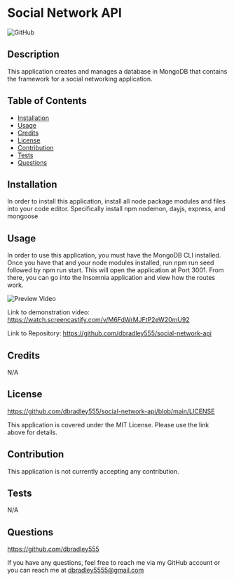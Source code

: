 # Social Network API

![GitHub](https://img.shields.io/github/license/dbradley555/social-network-api?style=for-the-badge)

## Description

This application creates and manages a database in MongoDB that contains the framework for a social networking application.

## Table of Contents

- [Installation](#installation)
- [Usage](#usage)
- [Credits](#credits)
- [License](#license)
- [Contribution](#contribution)
- [Tests](#tests)
- [Questions](#questions)

## Installation

In order to install this application, install all node package modules and files into your code editor. Specifically install npm nodemon, dayjs, express, and mongoose

## Usage

In order to use this application, you must have the MongoDB CLI installed. Once you have that and your node modules installed, run npm run seed followed by npm run start. This will open the application at Port 3001. From there, you can go into the Insomnia application and view how the routes work.

![Preview Video](assets/Module%2018%20Challenge.gif)

Link to demonstration video: https://watch.screencastify.com/v/M6FdWrMJFtP2eW20mU92

Link to Repository: https://github.com/dbradley555/social-network-api

## Credits

N/A

## License

https://github.com/dbradley555/social-network-api/blob/main/LICENSE

This application is covered under the MIT License. Please use the link above for details.

## Contribution

This application is not currently accepting any contribution.

## Tests

N/A

## Questions

https://github.com/dbradley555

If you have any questions, feel free to reach me via my GitHub account or you can reach me at
dbradley5555@gmail.com

